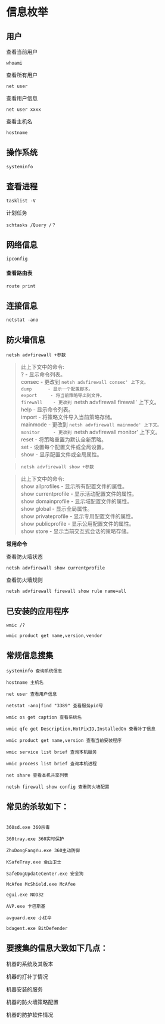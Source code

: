 # 信息枚举

## 用户

查看当前用户

```
whoami
```

查看所有用户

```
net user
```

查看用户信息

```
net user xxxx
```

查看主机名

```
hostname
```

## 操作系统

```
systeminfo
```

## 查看进程

```
tasklist -V
```

计划任务

```
schtasks /Query /？
```



## 网络信息

```
ipconfig
```

#### 查看路由表

```
route print
```

## 连接信息

```
netstat -ano
```

## 防火墙信息

```
netsh advfirewall +参数
```

> 此上下文中的命令:                                                     
>  ?        - 显示命令列表。                                               
>  consec     - 更改到 `netsh advfirewall consec' 上下文。                                 
>  dump      - 显示一个配置脚本。                                              
>  export     - 将当前策略导出到文件。                                             
>  firewall    - 更改到 `netsh advfirewall firewall' 上下文。                                
>  help      - 显示命令列表。                                               
>  import     - 将策略文件导入当前策略存储。                                           
>  mainmode    - 更改到 `netsh advfirewall mainmode' 上下文。                                
>  monitor     - 更改到 `netsh advfirewall monitor' 上下文。                                
>  reset      - 将策略重置为默认全新策略。                                            
>  set       - 设置每个配置文件或全局设置。                                           
>  show      - 显示配置文件或全局属性。

> ```
> netsh advfirewall show +参数
> ```

> 此上下文中的命令:                                                       
>  show allprofiles - 显示所有配置文件的属性。                                           
>  show currentprofile - 显示活动配置文件的属性。                                          
>  show domainprofile - 显示域配置文件的属性。                                           
>  show global   - 显示全局属性。                                               
>  show privateprofile - 显示专用配置文件的属性。                                          
>  show publicprofile - 显示公用配置文件的属性。                                          
>  show store   - 显示当前交互式会话的策略存储。

**常用命令**

查看防火墙状态

```
netsh advfirewall show currentprofile
```

查看防火墙规则

```
netsh advfirewall firewall show rule name=all
```

## 已安装的应用程序

```
wmic /?
```

```
wmic product get name,version,vendor 
```

## **常规信息搜集**

```
systeminfo 查询系统信息

hostname 主机名

net user 查看用户信息

netstat -ano|find "3389" 查看服务pid号

wmic os get caption 查看系统名

wmic qfe get Description,HotFixID,InstalledOn 查看补丁信息

wmic product get name,version 查看当前安装程序

wmic service list brief 查询本机服务

wmic process list brief 查询本机进程

net share 查看本机共享列表

netsh firewall show config 查看防火墙配置
```

## 常见的杀软如下：

```

360sd.exe 360杀毒

360tray.exe 360实时保护

ZhuDongFangYu.exe 360主动防御

KSafeTray.exe 金山卫士

SafeDogUpdateCenter.exe 安全狗

McAfee McShield.exe McAfee

egui.exe NOD32

AVP.exe 卡巴斯基

avguard.exe 小红伞

bdagent.exe BitDefender

```

## **要搜集的信息大致如下几点：**

机器的系统及其版本

机器的打补丁情况

机器安装的服务

机器的防火墙策略配置

机器的防护软件情况
